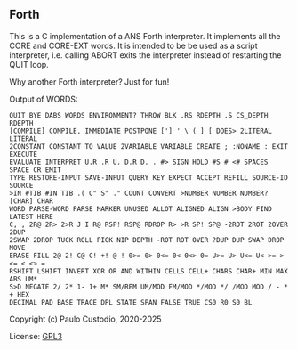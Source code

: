 Forth
-----

This is a C implementation of a ANS Forth interpreter. It implements all the 
CORE and CORE-EXT words. It is intended to be be used as a script interpreter, 
i.e. calling ABORT exits the interpreter instead of restarting the QUIT loop.

Why another Forth interpreter? Just for fun!

Output of WORDS:
```
QUIT BYE DABS WORDS ENVIRONMENT? THROW BLK .RS RDEPTH .S CS_DEPTH RDEPTH
[COMPILE] COMPILE, IMMEDIATE POSTPONE ['] ' \ ( ] [ DOES> 2LITERAL LITERAL
2CONSTANT CONSTANT TO VALUE 2VARIABLE VARIABLE CREATE ; :NONAME : EXIT EXECUTE
EVALUATE INTERPRET U.R .R U. D.R D. . #> SIGN HOLD #S # <# SPACES SPACE CR EMIT
TYPE RESTORE-INPUT SAVE-INPUT QUERY KEY EXPECT ACCEPT REFILL SOURCE-ID SOURCE
>IN #TIB #IN TIB .( C" S" ." COUNT CONVERT >NUMBER NUMBER NUMBER? [CHAR] CHAR
WORD PARSE-WORD PARSE MARKER UNUSED ALLOT ALIGNED ALIGN >BODY FIND LATEST HERE
C, , 2R@ 2R> 2>R J I R@ RSP! RSP@ RDROP R> >R SP! SP@ -2ROT 2ROT 2OVER 2DUP
2SWAP 2DROP TUCK ROLL PICK NIP DEPTH -ROT ROT OVER ?DUP DUP SWAP DROP MOVE
ERASE FILL 2@ 2! C@ C! +! @ ! 0>= 0> 0<= 0< 0<> 0= U>= U> U<= U< >= > <= < <> =
RSHIFT LSHIFT INVERT XOR OR AND WITHIN CELLS CELL+ CHARS CHAR+ MIN MAX ABS UM*
S>D NEGATE 2/ 2* 1- 1+ M* SM/REM UM/MOD FM/MOD */MOD */ /MOD MOD / - * + HEX
DECIMAL PAD BASE TRACE DPL STATE SPAN FALSE TRUE CS0 R0 S0 BL

```

Copyright (c) Paulo Custodio, 2020-2025

License: [GPL3](https://www.gnu.org/licenses/gpl-3.0.html) 
